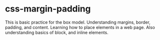 # css-margin-padding
This is basic practice for the box model. Understanding margins, border, padding, and content. Learning how to place elements in a web page. Also understanding basics of block, and inline elements. 